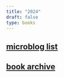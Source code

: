 ```yaml
--- 
title: "2024" 
draft: false 
type: books 
---
```


## [microblog list](https://micro.brookshelley.com/2023/01/01/bookgoals.html)

## [book archive](/bookarchive)